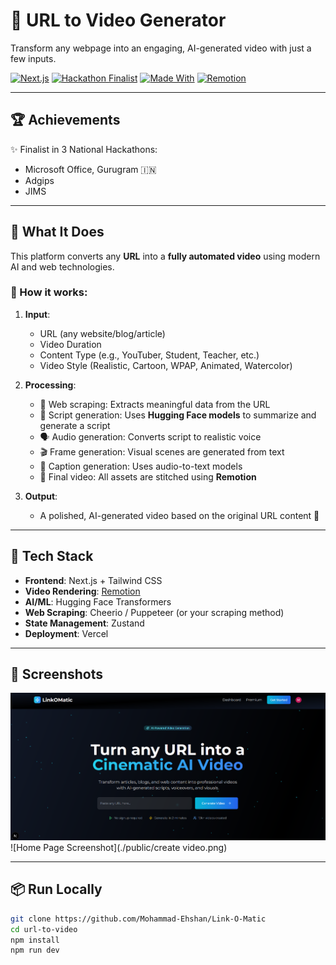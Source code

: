 # 🔗 URL to Video Generator

Transform any webpage into an engaging, AI-generated video with just a few inputs.

[![Next.js](https://img.shields.io/badge/Built%20With-Next.js-000?style=for-the-badge&logo=next.js)](https://nextjs.org/)
[![Hackathon Finalist](https://img.shields.io/badge/Hackathon-Finalist-blueviolet?style=for-the-badge)]()
[![Made With](https://img.shields.io/badge/Powered%20By-HuggingFace-yellow?style=for-the-badge&logo=huggingface)](https://huggingface.co/)
[![Remotion](https://img.shields.io/badge/Video%20Rendering-Remotion-ff69b4?style=for-the-badge)](https://www.remotion.dev/)

---

## 🏆 Achievements

✨ Finalist in 3 National Hackathons:
- Microsoft Office, Gurugram 🇮🇳
- Adgips
- JIMS

---

## 🎥 What It Does

This platform converts any **URL** into a **fully automated video** using modern AI and web technologies.

### 🧠 How it works:
1. **Input**:
   - URL (any website/blog/article)
   - Video Duration
   - Content Type (e.g., YouTuber, Student, Teacher, etc.)
   - Video Style (Realistic, Cartoon, WPAP, Animated, Watercolor)

2. **Processing**:
   - 📄 Web scraping: Extracts meaningful data from the URL
   - 🧾 Script generation: Uses **Hugging Face models** to summarize and generate a script
   - 🗣️ Audio generation: Converts script to realistic voice
   - 🎬 Frame generation: Visual scenes are generated from text
   - 📝 Caption generation: Uses audio-to-text models
   - 🧩 Final video: All assets are stitched using **Remotion**

3. **Output**:
   - A polished, AI-generated video based on the original URL content 🎉

---

## 🚀 Tech Stack

- **Frontend**: Next.js + Tailwind CSS
- **Video Rendering**: [Remotion](https://www.remotion.dev/)
- **AI/ML**: Hugging Face Transformers
- **Web Scraping**: Cheerio / Puppeteer (or your scraping method)
- **State Management**: Zustand
- **Deployment**: Vercel

---

## 📸 Screenshots

![Home Page Screenshot](./public/home.png)
![Home Page Screenshot](./public/create video.png)

---

## 📦 Run Locally

```bash
git clone https://github.com/Mohammad-Ehshan/Link-O-Matic
cd url-to-video
npm install
npm run dev
